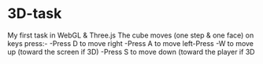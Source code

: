 # 3D-task
My first task in WebGL &amp; Three.js
The cube moves (one step & one face) on keys press:-
  -Press D to move right
  -Press A to move left-Press 
  -W to move up (toward the screen  if 3D)
  -Press S to move down (toward the player if 3D
